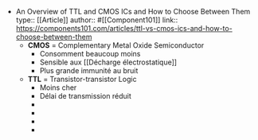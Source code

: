 - An Overview of TTL and CMOS ICs and How to Choose Between Them
  type:: [[Article]]
  author:: #[[Component101]]
  link:: https://components101.com/articles/ttl-vs-cmos-ics-and-how-to-choose-between-them
	- **CMOS** = Complementary Metal Oxide Semiconductor
		- Consomment beaucoup moins
		- Sensible aux [[Décharge électrostatique]]
		- Plus grande immunité au bruit
	- **TTL** = Transistor-transistor Logic
		- Moins cher
		- Délai de transmission réduit
		-
		-
		-
		-